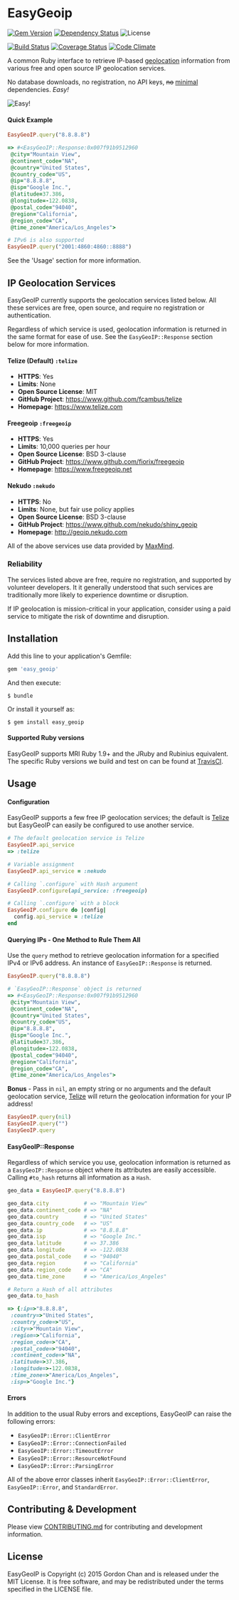 # EasyGeoip
[![Gem Version](https://badge.fury.io/rb/easy_geoip.svg)](http://badge.fury.io/rb/easy_geoip) [![Dependency Status](https://gemnasium.com/gchan/easy_geoip.svg)](https://gemnasium.com/gchan/easy_geoip) ![License](https://img.shields.io/badge/license-MIT-blue.svg)

[![Build Status](https://travis-ci.org/gchan/easy_geoip.svg?branch=master)](https://travis-ci.org/gchan/easy_geoip) [![Coverage Status](https://coveralls.io/repos/gchan/easy_geoip/badge.svg?branch=master)](https://coveralls.io/r/gchan/easy_geoip?branch=master) [![Code Climate](https://codeclimate.com/github/gchan/easy_geoip/badges/gpa.svg)](https://codeclimate.com/github/gchan/easy_geoip)

A common Ruby interface to retrieve IP-based [geolocation](https://en.wikipedia.org/wiki/Geolocation) information from various free and open source IP geolocation services.

No database downloads, no registration, no API keys, ~~no~~ [minimal](https://github.com/gchan/easy_geoip/blob/master/easy_geoip.gemspec#L27) dependencies. *Easy!*

![Easy!](https://github.com/gchan/easy_geoip/blob/master/easy.gif)

#### Quick Example

```ruby
EasyGeoIP.query("8.8.8.8")

=> #<EasyGeoIP::Response:0x007f91b9512960
 @city="Mountain View",
 @continent_code="NA",
 @country="United States",
 @country_code="US",
 @ip="8.8.8.8",
 @isp="Google Inc.",
 @latitude=37.386,
 @longitude=-122.0838,
 @postal_code="94040",
 @region="California",
 @region_code="CA",
 @time_zone="America/Los_Angeles">

# IPv6 is also supported
EasyGeoIP.query("2001:4860:4860::8888")
```

See the 'Usage' section for more information.

## IP Geolocation Services
EasyGeoIP currently supports the geolocation services listed below. All these services are free, open source, and require no registration or authentication.

Regardless of which service is used, geolocation information is returned in the same format for ease of use. See the `EasyGeoIP::Response` section below for more information.

#### Telize (Default) `:telize`
* **HTTPS**: Yes
* **Limits**: None
* **Open Source License**: MIT
* **GitHub Project**: https://www.github.com/fcambus/telize
* **Homepage**: https://www.telize.com

#### Freegeoip `:freegeoip`
* **HTTPS**: Yes
* **Limits**: 10,000 queries per hour
* **Open Source License**: BSD 3-clause
* **GitHub Project**: https://www.github.com/fiorix/freegeoip
* **Homepage**: https://www.freegeoip.net

#### Nekudo `:nekudo`
* **HTTPS**: No
* **Limits**: None, but fair use policy applies
* **Open Source License**: BSD 3-clause
* **GitHub Project**: https://www.github.com/nekudo/shiny_geoip
* **Homepage**: http://geoip.nekudo.com

All of the above services use data provided by [MaxMind](http://www.maxmind.com).

### Reliability

The services listed above are free, require no registration, and supported by volunteer developers. It it generally understood that such services are traditionally more likely to experience downtime or disruption.

If IP geolocation is mission-critical in your application, consider using a paid service to mitigate the risk of downtime and disruption.

## Installation

Add this line to your application's Gemfile:

```ruby
gem 'easy_geoip'
```

And then execute:

    $ bundle

Or install it yourself as:

    $ gem install easy_geoip


#### Supported Ruby versions
EasyGeoIP supports MRI Ruby 1.9+ and the JRuby and Rubinius equivalent. The specific Ruby versions we build and test on can be found at [TravisCI](https://travis-ci.org/gchan/easy_geoip).

## Usage

#### Configuration

EasyGeoIP supports a few free IP geolocation services; the default is [Telize](https://www.telize.com) but EasyGeoIP can easily be configured to use another service.

```ruby
# The default geolocation service is Telize
EasyGeoIP.api_service
=> :telize

# Variable assignment
EasyGeoIP.api_service = :nekudo

# Calling `.configure` with Hash argument
EasyGeoIP.configure(api_service: :freegeoip)

# Calling `.configure` with a block
EasyGeoIP.configure do |config|
  config.api_service = :telize
end
```

#### Querying IPs - One Method to Rule Them All

Use the `query` method to retrieve geolocation information for a specified IPv4 or IPv6 address. An instance of `EasyGeoIP::Response` is returned.

```ruby
EasyGeoIP.query("8.8.8.8")

# `EasyGeoIP::Response` object is returned
=> #<EasyGeoIP::Response:0x007f91b9512960
 @city="Mountain View",
 @continent_code="NA",
 @country="United States",
 @country_code="US",
 @ip="8.8.8.8",
 @isp="Google Inc.",
 @latitude=37.386,
 @longitude=-122.0838,
 @postal_code="94040",
 @region="California",
 @region_code="CA",
 @time_zone="America/Los_Angeles">
```

**Bonus** - Pass in `nil`, an empty string or no arguments and the default geolocation service, [Telize](https://www.telize.com) will return the geolocation information for your IP address!

```ruby
EasyGeoIP.query(nil)
EasyGeoIP.query("")
EasyGeoIP.query
```

#### EasyGeoIP::Response

Regardless of which service you use, geolocation information is returned as a `EasyGeoIP::Response` object where its attributes are easily accessible. Calling `#to_hash` returns all information as a `Hash`.

```ruby
geo_data = EasyGeoIP.query("8.8.8.8")

geo_data.city           # => "Mountain View"
geo_data.continent_code # => "NA"
geo_data.country        # => "United States"
geo_data.country_code   # => "US"
geo_data.ip             # => "8.8.8.8"
geo_data.isp            # => "Google Inc."
geo_data.latitude       # => 37.386
geo_data.longitude      # => -122.0838
geo_data.postal_code    # => "94040"
geo_data.region         # => "California"
geo_data.region_code    # => "CA"
geo_data.time_zone      # => "America/Los_Angeles"

# Return a Hash of all attributes
geo_data.to_hash

=> {:ip=>"8.8.8.8",
 :country=>"United States",
 :country_code=>"US",
 :city=>"Mountain View",
 :region=>"California",
 :region_code=>"CA",
 :postal_code=>"94040",
 :continent_code=>"NA",
 :latitude=>37.386,
 :longitude=>-122.0838,
 :time_zone=>"America/Los_Angeles",
 :isp=>"Google Inc."}
```

#### Errors

In addition to the usual Ruby errors and exceptions, EasyGeoIP can raise the following errors:

* `EasyGeoIP::Error::ClientError`
* `EasyGeoIP::Error::ConnectionFailed`
* `EasyGeoIP::Error::TimeoutError`
* `EasyGeoIP::Error::ResourceNotFound`
* `EasyGeoIP::Error::ParsingError`

All of the above error classes inherit `EasyGeoIP::Error::ClientError`, `EasyGeoIP::Error`, and `StandardError`.

## Contributing & Development

Please view [CONTRIBUTING.md](https://github.com/gchan/easy_geoip/blob/master/CONTRIBUTING.md) for contributing and development information.

## License

EasyGeoIP is Copyright (c) 2015 Gordon Chan and is released under the MIT License. It is free software, and may be redistributed under the terms specified in the LICENSE file.
